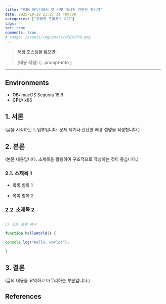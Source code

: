 ```yaml
---
title: "VIM 에디터에서 깃 커밋 메시지 컨벤션 지키기"
date: 2025-10-28 21:27:31 +09:00
categories: ["우테코 프리코스 8기"]
tags:
toc: true
comments: true
# image: /assets/img/posts/대표이미지.png
---
```


  
> **해당 포스팅을 읽으면:**
> 
> (내용 작성)
{: .prompt-info }

---

## Environments
- **OS:** macOS Sequoia 15.6
- **CPU:** x86

  
## 1. 서론
(글을 시작하는 도입부입니다. 문제 제기나 간단한 배경 설명을 작성합니다.)

  
## 2. 본론
(본문 내용입니다. 소제목을 활용하여 구조적으로 작성하는 것이 좋습니다.)

  
### 2.1. 소제목 1

  

- 목록 항목 1

- 목록 항목 2

  
### 2.2. 소제목 2

  

```javascript

// 코드 블록 예시

function helloWorld() {

console.log("Hello, world!");

}

```

  
## 3. 결론
(글의 내용을 요약하고 마무리하는 부분입니다.)

  
## References